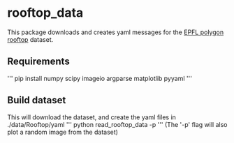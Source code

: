 # rooftop_data
This package downloads and creates yaml messages for the [EPFL polygon rooftop](https://cvlab.epfl.ch/data/data-polygonalobjectdataset/) dataset.

## Requirements
'''
pip install numpy scipy imageio argparse matplotlib pyyaml
'''

## Build dataset
This will download the dataset, and create the yaml files in ./data/Rooftop/yaml
'''
python read_rooftop_data -p
'''
(The '-p' flag will also plot a random image from the dataset)
